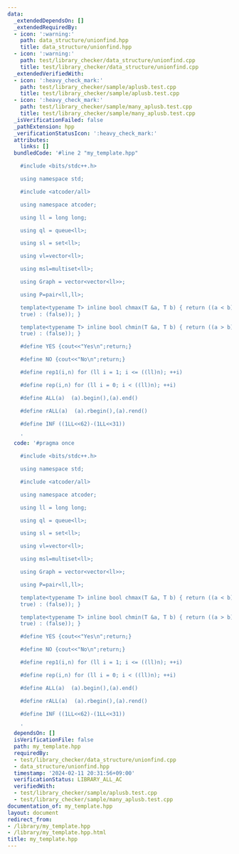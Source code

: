 ```yaml
---
data:
  _extendedDependsOn: []
  _extendedRequiredBy:
  - icon: ':warning:'
    path: data_structure/unionfind.hpp
    title: data_structure/unionfind.hpp
  - icon: ':warning:'
    path: test/library_checker/data_structure/unionfind.cpp
    title: test/library_checker/data_structure/unionfind.cpp
  _extendedVerifiedWith:
  - icon: ':heavy_check_mark:'
    path: test/library_checker/sample/aplusb.test.cpp
    title: test/library_checker/sample/aplusb.test.cpp
  - icon: ':heavy_check_mark:'
    path: test/library_checker/sample/many_aplusb.test.cpp
    title: test/library_checker/sample/many_aplusb.test.cpp
  _isVerificationFailed: false
  _pathExtension: hpp
  _verificationStatusIcon: ':heavy_check_mark:'
  attributes:
    links: []
  bundledCode: '#line 2 "my_template.hpp"

    #include <bits/stdc++.h>

    using namespace std;

    #include <atcoder/all>

    using namespace atcoder;

    using ll = long long;

    using ql = queue<ll>;

    using sl = set<ll>;

    using vl=vector<ll>;

    using msl=multiset<ll>;

    using Graph = vector<vector<ll>>;

    using P=pair<ll,ll>;

    template<typename T> inline bool chmax(T &a, T b) { return ((a < b) ? (a = b,
    true) : (false)); }

    template<typename T> inline bool chmin(T &a, T b) { return ((a > b) ? (a = b,
    true) : (false)); }

    #define YES {cout<<"Yes\n";return;}

    #define NO {cout<<"No\n";return;}

    #define rep1(i,n) for (ll i = 1; i <= ((ll)n); ++i)

    #define rep(i,n) for (ll i = 0; i < ((ll)n); ++i)

    #define ALL(a)  (a).begin(),(a).end()

    #define rALL(a)  (a).rbegin(),(a).rend()

    #define INF ((1LL<<62)-(1LL<<31))

    '
  code: '#pragma once

    #include <bits/stdc++.h>

    using namespace std;

    #include <atcoder/all>

    using namespace atcoder;

    using ll = long long;

    using ql = queue<ll>;

    using sl = set<ll>;

    using vl=vector<ll>;

    using msl=multiset<ll>;

    using Graph = vector<vector<ll>>;

    using P=pair<ll,ll>;

    template<typename T> inline bool chmax(T &a, T b) { return ((a < b) ? (a = b,
    true) : (false)); }

    template<typename T> inline bool chmin(T &a, T b) { return ((a > b) ? (a = b,
    true) : (false)); }

    #define YES {cout<<"Yes\n";return;}

    #define NO {cout<<"No\n";return;}

    #define rep1(i,n) for (ll i = 1; i <= ((ll)n); ++i)

    #define rep(i,n) for (ll i = 0; i < ((ll)n); ++i)

    #define ALL(a)  (a).begin(),(a).end()

    #define rALL(a)  (a).rbegin(),(a).rend()

    #define INF ((1LL<<62)-(1LL<<31))

    '
  dependsOn: []
  isVerificationFile: false
  path: my_template.hpp
  requiredBy:
  - test/library_checker/data_structure/unionfind.cpp
  - data_structure/unionfind.hpp
  timestamp: '2024-02-11 20:31:56+09:00'
  verificationStatus: LIBRARY_ALL_AC
  verifiedWith:
  - test/library_checker/sample/aplusb.test.cpp
  - test/library_checker/sample/many_aplusb.test.cpp
documentation_of: my_template.hpp
layout: document
redirect_from:
- /library/my_template.hpp
- /library/my_template.hpp.html
title: my_template.hpp
---
```


